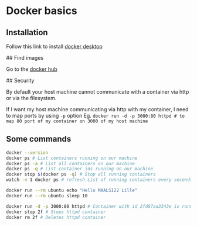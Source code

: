 # Docker basics

## Installation

Follow this link to install [docker desktop](https://www.docker.com/products/docker-desktop/)

## Find images

Go to the [docker hub](https://hub.docker.com/)

## Security

By default your host machine cannot communicate with a container via http or via the filesystem.

If I want my host machine communicating via http with my container, I need to map ports by using `-p` option
Eg. `docker run -d -p 3000:80 httpd # to map 80 port of my container on 3000 of my host machine`

## Some commands

```bash
docker --version
docker ps # List containers running on our machine
docker ps -a # List all containers on our machine
docker ps -q # List container ids running on our machine
docker stop $(docker ps -q) # Stop all running containers
watch -n 1 docker ps # refresh List of running containers every seconds

docker run --rm ubuntu echo "Hello MAALSI22 Lille"
docker run --rm ubuntu sleep 10

docker run -d -p 3000:80 httpd # Container with id 2fd87aa3343e is running
docker stop 2f # Stops httpd container
docker rm 2f # Deletes httpd container


```
